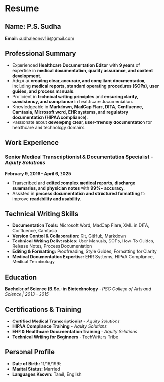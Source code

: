 # Resume
## Name: P.S. Sudha
**Email:** [sudhaleonov16@gmail.com](mailto:sudhaleonov16@gmail.com)

## **Professional Summary**
- Experienced **Healthcare Documentation Editor** with **9 years** of expertise in **medical documentation, quality assurance, and content development**.
- Adept at **creating clear, accurate, and compliant documentation**, including **medical reports, standard operating procedures (SOPs), user guides, and process manuals**.
- Proficient in **technical writing principles** and **ensuring clarity, consistency, and compliance** in healthcare documentation.
- Knowledgeable in **Markdown, MadCap Flare, DITA, Confluence, Camtasia, Microsoft word, EHR systems, and regulatory documentation (HIPAA compliance)**.
- Passionate about **developing clear, user-friendly documentation** for healthcare and technology domains.

## **Work Experience**
### **Senior Medical Transcriptionist & Documentation Specialist** - *Aquity Solutions*
**February 9, 2016 - April 6, 2025**

- Transcribed and **edited complex medical reports, discharge summaries, and physician notes** with **99%+ accuracy**.
- Assisted in **process documentation and structured formatting** to improve **readability and usability**.

## **Technical Writing Skills**
- **Documentation Tools:** Microsoft Word, MadCap Flare, XML in DITA, Confluence, Camtasia
- **Version Control & Collaboration:** Git, GitHub, Markdown
- **Technical Writing Deliverables:** User Manuals, SOPs, How-To Guides, Release Notes, Process Documentation
- **Editing & Formatting:** Proofreading, Style Guides, Formatting for Clarity
- **Medical Documentation Expertise:** EHR Systems, HIPAA Compliance, Medical Terminology

## **Education**
**Bachelor of Science (B.Sc.) in Biotechnology** - *PSG College of Arts and Science | 2013 - 2015*

## **Certifications & Training**
- **Certified Medical Transcriptionist** - *Aquity Solutions*
- **HIPAA Compliance Training** - *Aquity Solutions*
- **EHR & Healthcare Documentation Training** - *Aquity Solutions*
- **Technical Writing for Beginners** - TechWriters Tribe

## **Personal Profile**
- **Date of Birth:** 11/16/1995
- **Marital Status:** Married
- **Languages Known:** Tamil, English

